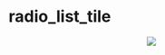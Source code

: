 # radio_list_tile

<div align='center'>
  <img src='https://github.com/phferreira/assets/blob/master/gifs/radio_list_tile.gif'/>
</div>
